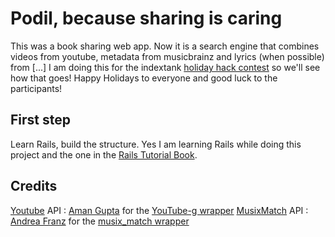 # Podil, because sharing is caring
This was a book sharing web app.
Now it is a search engine that combines videos from youtube, metadata from musicbrainz and lyrics (when possible) from [...]
I am doing this for the indextank [holiday hack contest](http://blog.indextank.com/93/holiday-hacks-indextank-heroku/)
so we'll see how that goes! Happy Holidays to everyone and good luck to the participants!

## First step
Learn Rails, build the structure.
Yes I am learning Rails while doing this project 
and the one in the [Rails Tutorial Book](http://railstutorial.org/).

## Credits
[Youtube](http://www.youtube.com) API : [Aman Gupta](http://twitter.com/tmm1) for the [YouTube-g wrapper](https://github.com/tmm1/youtube-g)
[MusixMatch](http://musixmatch.com/) API : [Andrea Franz](http://gravityblast.com/) for the [musix_match wrapper](https://github.com/pilu/musix_match)
